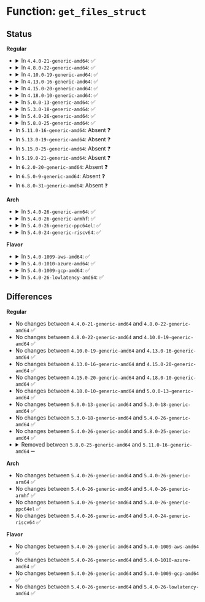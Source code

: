 # Function: <code>get_files_struct</code>

## Status
<b>Regular</b>
<ul>
<li>
<details>
<summary>In <code>4.4.0-21-generic-amd64</code>: ✅</summary>

```c
struct files_struct * get_files_struct(struct task_struct * task)
```

```json
{
  "name": "get_files_struct",
  "collision_type": "Unique Global",
  "inline_type": "No",
  "funcs": [
    {
      "addr": 18446744071581115696,
      "name": "get_files_struct",
      "external": true,
      "loc": "fs/file.c:417",
      "file": "fs/file.c",
      "inline": "seen, unknown",
      "caller_inline": [],
      "caller_func": [
        "fs/proc/fd.c:proc_readfd_common",
        "fs/proc/fd.c:proc_fd_link",
        "fs/proc/fd.c:seq_show",
        "fs/proc/fd.c:tid_fd_revalidate"
      ]
    }
  ],
  "symbols": [
    {
      "addr": 18446744071581115696,
      "name": "get_files_struct",
      "section": ".text",
      "bind": "STB_GLOBAL",
      "size": 64
    }
  ]
}
```
</details>
</li>
<li>
<details>
<summary>In <code>4.8.0-22-generic-amd64</code>: ✅</summary>

```c
struct files_struct * get_files_struct(struct task_struct * task)
```

```json
{
  "name": "get_files_struct",
  "collision_type": "Unique Global",
  "inline_type": "No",
  "funcs": [
    {
      "addr": 18446744071581281408,
      "name": "get_files_struct",
      "external": true,
      "loc": "fs/file.c:418",
      "file": "fs/file.c",
      "inline": "seen, unknown",
      "caller_inline": [],
      "caller_func": [
        "fs/proc/fd.c:proc_readfd_common",
        "fs/proc/fd.c:proc_fd_link",
        "fs/proc/fd.c:tid_fd_revalidate",
        "fs/proc/fd.c:seq_show"
      ]
    }
  ],
  "symbols": [
    {
      "addr": 18446744071581281408,
      "name": "get_files_struct",
      "section": ".text",
      "bind": "STB_GLOBAL",
      "size": 64
    }
  ]
}
```
</details>
</li>
<li>
<details>
<summary>In <code>4.10.0-19-generic-amd64</code>: ✅</summary>

```c
struct files_struct * get_files_struct(struct task_struct * task)
```

```json
{
  "name": "get_files_struct",
  "collision_type": "Unique Global",
  "inline_type": "No",
  "funcs": [
    {
      "addr": 18446744071581359856,
      "name": "get_files_struct",
      "external": true,
      "loc": "fs/file.c:418",
      "file": "fs/file.c",
      "inline": "seen, unknown",
      "caller_inline": [],
      "caller_func": [
        "fs/proc/fd.c:proc_readfd_common",
        "fs/proc/fd.c:proc_fd_link",
        "fs/proc/fd.c:tid_fd_revalidate",
        "fs/proc/fd.c:seq_show"
      ]
    }
  ],
  "symbols": [
    {
      "addr": 18446744071581359856,
      "name": "get_files_struct",
      "section": ".text",
      "bind": "STB_GLOBAL",
      "size": 64
    }
  ]
}
```
</details>
</li>
<li>
<details>
<summary>In <code>4.13.0-16-generic-amd64</code>: ✅</summary>

```c
struct files_struct * get_files_struct(struct task_struct * task)
```

```json
{
  "name": "get_files_struct",
  "collision_type": "Unique Global",
  "inline_type": "No",
  "funcs": [
    {
      "addr": 18446744071581415120,
      "name": "get_files_struct",
      "external": true,
      "loc": "fs/file.c:404",
      "file": "fs/file.c",
      "inline": "seen, unknown",
      "caller_inline": [],
      "caller_func": [
        "kernel/kcmp.c:SyS_kcmp",
        "fs/proc/fd.c:proc_readfd_common",
        "fs/proc/fd.c:proc_fd_link",
        "fs/proc/fd.c:tid_fd_revalidate",
        "fs/proc/fd.c:seq_show"
      ]
    }
  ],
  "symbols": [
    {
      "addr": 18446744071581415120,
      "name": "get_files_struct",
      "section": ".text",
      "bind": "STB_GLOBAL",
      "size": 64
    }
  ]
}
```
</details>
</li>
<li>
<details>
<summary>In <code>4.15.0-20-generic-amd64</code>: ✅</summary>

```c
struct files_struct * get_files_struct(struct task_struct * task)
```

```json
{
  "name": "get_files_struct",
  "collision_type": "Unique Global",
  "inline_type": "No",
  "funcs": [
    {
      "addr": 18446744071581556736,
      "name": "get_files_struct",
      "external": true,
      "loc": "fs/file.c:405",
      "file": "fs/file.c",
      "inline": "seen, unknown",
      "caller_inline": [],
      "caller_func": [
        "kernel/kcmp.c:SyS_kcmp",
        "fs/proc/fd.c:proc_readfd_common",
        "fs/proc/fd.c:proc_fd_link",
        "fs/proc/fd.c:tid_fd_revalidate",
        "fs/proc/fd.c:seq_show"
      ]
    }
  ],
  "symbols": [
    {
      "addr": 18446744071581556736,
      "name": "get_files_struct",
      "section": ".text",
      "bind": "STB_GLOBAL",
      "size": 64
    }
  ]
}
```
</details>
</li>
<li>
<details>
<summary>In <code>4.18.0-10-generic-amd64</code>: ✅</summary>

```c
struct files_struct * get_files_struct(struct task_struct * task)
```

```json
{
  "name": "get_files_struct",
  "collision_type": "Unique Global",
  "inline_type": "No",
  "funcs": [
    {
      "addr": 18446744071581713600,
      "name": "get_files_struct",
      "external": true,
      "loc": "fs/file.c:400",
      "file": "fs/file.c",
      "inline": "seen, unknown",
      "caller_inline": [],
      "caller_func": [
        "kernel/kcmp.c:kcmp_epoll_target",
        "kernel/bpf/syscall.c:bpf_task_fd_query",
        "fs/proc/fd.c:proc_readfd_common",
        "fs/proc/fd.c:proc_readfd_common",
        "fs/proc/fd.c:proc_fd_link",
        "fs/proc/fd.c:tid_fd_mode",
        "fs/proc/fd.c:seq_show"
      ]
    }
  ],
  "symbols": [
    {
      "addr": 18446744071581713600,
      "name": "get_files_struct",
      "section": ".text",
      "bind": "STB_GLOBAL",
      "size": 64
    }
  ]
}
```
</details>
</li>
<li>
<details>
<summary>In <code>5.0.0-13-generic-amd64</code>: ✅</summary>

```c
struct files_struct * get_files_struct(struct task_struct * task)
```

```json
{
  "name": "get_files_struct",
  "collision_type": "Unique Global",
  "inline_type": "No",
  "funcs": [
    {
      "addr": 18446744071581800320,
      "name": "get_files_struct",
      "external": true,
      "loc": "fs/file.c:400",
      "file": "fs/file.c",
      "inline": "seen, unknown",
      "caller_inline": [],
      "caller_func": [
        "kernel/kcmp.c:kcmp_epoll_target",
        "kernel/bpf/syscall.c:__do_sys_bpf",
        "fs/proc/fd.c:proc_readfd_common",
        "fs/proc/fd.c:proc_readfd_common",
        "fs/proc/fd.c:proc_fd_link",
        "fs/proc/fd.c:tid_fd_mode",
        "fs/proc/fd.c:seq_show"
      ]
    }
  ],
  "symbols": [
    {
      "addr": 18446744071581800320,
      "name": "get_files_struct",
      "section": ".text",
      "bind": "STB_GLOBAL",
      "size": 64
    }
  ]
}
```
</details>
</li>
<li>
<details>
<summary>In <code>5.3.0-18-generic-amd64</code>: ✅</summary>

```c
struct files_struct * get_files_struct(struct task_struct * task)
```

```json
{
  "name": "get_files_struct",
  "collision_type": "Unique Global",
  "inline_type": "No",
  "funcs": [
    {
      "addr": 18446744071581919104,
      "name": "get_files_struct",
      "external": true,
      "loc": "fs/file.c:400",
      "file": "fs/file.c",
      "inline": "seen, unknown",
      "caller_inline": [],
      "caller_func": [
        "kernel/kcmp.c:__do_sys_kcmp",
        "kernel/bpf/syscall.c:__do_sys_bpf",
        "fs/proc/fd.c:proc_readfd_common",
        "fs/proc/fd.c:proc_readfd_common",
        "fs/proc/fd.c:proc_fd_link",
        "fs/proc/fd.c:tid_fd_mode",
        "fs/proc/fd.c:seq_show"
      ]
    }
  ],
  "symbols": [
    {
      "addr": 18446744071581919104,
      "name": "get_files_struct",
      "section": ".text",
      "bind": "STB_GLOBAL",
      "size": 64
    }
  ]
}
```
</details>
</li>
<li>
<details>
<summary>In <code>5.4.0-26-generic-amd64</code>: ✅</summary>

```c
struct files_struct * get_files_struct(struct task_struct * task)
```

```json
{
  "name": "get_files_struct",
  "collision_type": "Unique Global",
  "inline_type": "No",
  "funcs": [
    {
      "addr": 18446744071581991488,
      "name": "get_files_struct",
      "external": true,
      "loc": "fs/file.c:400",
      "file": "fs/file.c",
      "inline": "seen, unknown",
      "caller_inline": [],
      "caller_func": [
        "kernel/kcmp.c:__do_sys_kcmp",
        "kernel/bpf/syscall.c:__do_sys_bpf",
        "fs/proc/fd.c:proc_readfd_common",
        "fs/proc/fd.c:proc_readfd_common",
        "fs/proc/fd.c:proc_fd_link",
        "fs/proc/fd.c:tid_fd_mode",
        "fs/proc/fd.c:seq_show"
      ]
    }
  ],
  "symbols": [
    {
      "addr": 18446744071581991488,
      "name": "get_files_struct",
      "section": ".text",
      "bind": "STB_GLOBAL",
      "size": 64
    }
  ]
}
```
</details>
</li>
<li>
<details>
<summary>In <code>5.8.0-25-generic-amd64</code>: ✅</summary>

```c
struct files_struct * get_files_struct(struct task_struct * task)
```

```json
{
  "name": "get_files_struct",
  "collision_type": "Unique Global",
  "inline_type": "No",
  "funcs": [
    {
      "addr": 18446744071582225328,
      "name": "get_files_struct",
      "external": true,
      "loc": "fs/file.c:400",
      "file": "fs/file.c",
      "inline": "seen, unknown",
      "caller_inline": [],
      "caller_func": [
        "kernel/kcmp.c:kcmp_epoll_target",
        "kernel/bpf/syscall.c:bpf_task_fd_query",
        "kernel/bpf/task_iter.c:task_file_seq_get_next",
        "fs/proc/fd.c:proc_readfd_common",
        "fs/proc/fd.c:proc_fd_link",
        "fs/proc/fd.c:tid_fd_mode",
        "fs/proc/fd.c:seq_show"
      ]
    }
  ],
  "symbols": [
    {
      "addr": 18446744071582225328,
      "name": "get_files_struct",
      "section": ".text",
      "bind": "STB_GLOBAL",
      "size": 64
    }
  ]
}
```
</details>
</li>
<li>
In <code>5.11.0-16-generic-amd64</code>: Absent ❓
</li>
<li>
In <code>5.13.0-19-generic-amd64</code>: Absent ❓
</li>
<li>
In <code>5.15.0-25-generic-amd64</code>: Absent ❓
</li>
<li>
In <code>5.19.0-21-generic-amd64</code>: Absent ❓
</li>
<li>
In <code>6.2.0-20-generic-amd64</code>: Absent ❓
</li>
<li>
In <code>6.5.0-9-generic-amd64</code>: Absent ❓
</li>
<li>
In <code>6.8.0-31-generic-amd64</code>: Absent ❓
</li>
</ul>
<b>Arch</b>
<ul>
<li>
<details>
<summary>In <code>5.4.0-26-generic-arm64</code>: ✅</summary>

```c
struct files_struct * get_files_struct(struct task_struct * task)
```

```json
{
  "name": "get_files_struct",
  "collision_type": "Unique Global",
  "inline_type": "No",
  "funcs": [
    {
      "addr": 18446603336493505792,
      "name": "get_files_struct",
      "external": true,
      "loc": "fs/file.c:400",
      "file": "fs/file.c",
      "inline": "seen, unknown",
      "caller_inline": [],
      "caller_func": [
        "kernel/kcmp.c:kcmp_epoll_target",
        "kernel/bpf/syscall.c:__do_sys_bpf",
        "fs/proc/fd.c:proc_readfd_common",
        "fs/proc/fd.c:proc_readfd_common",
        "fs/proc/fd.c:proc_fd_link",
        "fs/proc/fd.c:tid_fd_mode",
        "fs/proc/fd.c:seq_show"
      ]
    }
  ],
  "symbols": [
    {
      "addr": 18446603336493505792,
      "name": "get_files_struct",
      "section": ".text",
      "bind": "STB_GLOBAL",
      "size": 176
    }
  ]
}
```
</details>
</li>
<li>
<details>
<summary>In <code>5.4.0-26-generic-armhf</code>: ✅</summary>

```c
struct files_struct * get_files_struct(struct task_struct * task)
```

```json
{
  "name": "get_files_struct",
  "collision_type": "Unique Global",
  "inline_type": "No",
  "funcs": [
    {
      "addr": 3227062852,
      "name": "get_files_struct",
      "external": true,
      "loc": "fs/file.c:400",
      "file": "fs/file.c",
      "inline": "seen, unknown",
      "caller_inline": [],
      "caller_func": [
        "kernel/kcmp.c:__se_sys_kcmp",
        "kernel/bpf/syscall.c:bpf_task_fd_query",
        "fs/proc/fd.c:proc_readfd_common",
        "fs/proc/fd.c:proc_readfd_common",
        "fs/proc/fd.c:proc_fd_link",
        "fs/proc/fd.c:tid_fd_mode",
        "fs/proc/fd.c:seq_show"
      ]
    }
  ],
  "symbols": [
    {
      "addr": 3227062852,
      "name": "get_files_struct",
      "section": ".text",
      "bind": "STB_GLOBAL",
      "size": 100
    }
  ]
}
```
</details>
</li>
<li>
<details>
<summary>In <code>5.4.0-26-generic-ppc64el</code>: ✅</summary>

```c
struct files_struct * get_files_struct(struct task_struct * task)
```

```json
{
  "name": "get_files_struct",
  "collision_type": "Unique Global",
  "inline_type": "No",
  "funcs": [
    {
      "addr": 13835058055287069168,
      "name": "get_files_struct",
      "external": true,
      "loc": "fs/file.c:400",
      "file": "fs/file.c",
      "inline": "seen, unknown",
      "caller_inline": [],
      "caller_func": [
        "kernel/kcmp.c:__se_sys_kcmp",
        "kernel/bpf/syscall.c:__do_sys_bpf",
        "fs/proc/fd.c:proc_readfd_common",
        "fs/proc/fd.c:proc_readfd_common",
        "fs/proc/fd.c:proc_fd_link",
        "fs/proc/fd.c:tid_fd_mode",
        "fs/proc/fd.c:seq_show"
      ]
    }
  ],
  "symbols": [
    {
      "addr": 13835058055287069168,
      "name": "get_files_struct",
      "section": ".text",
      "bind": "STB_GLOBAL",
      "size": 200
    }
  ]
}
```
</details>
</li>
<li>
<details>
<summary>In <code>5.4.0-24-generic-riscv64</code>: ✅</summary>

```c
struct files_struct * get_files_struct(struct task_struct * task)
```

```json
{
  "name": "get_files_struct",
  "collision_type": "Unique Global",
  "inline_type": "No",
  "funcs": [
    {
      "addr": 18446743936273178330,
      "name": "get_files_struct",
      "external": true,
      "loc": "fs/file.c:400",
      "file": "fs/file.c",
      "inline": "seen, unknown",
      "caller_inline": [],
      "caller_func": [
        "kernel/kcmp.c:__se_sys_kcmp",
        "kernel/bpf/syscall.c:__do_sys_bpf",
        "fs/proc/fd.c:proc_readfd_common",
        "fs/proc/fd.c:proc_readfd_common",
        "fs/proc/fd.c:proc_fd_link",
        "fs/proc/fd.c:tid_fd_mode",
        "fs/proc/fd.c:seq_show"
      ]
    }
  ],
  "symbols": [
    {
      "addr": 18446743936273178330,
      "name": "get_files_struct",
      "section": ".text",
      "bind": "STB_GLOBAL",
      "size": 120
    }
  ]
}
```
</details>
</li>
</ul>
<b>Flavor</b>
<ul>
<li>
<details>
<summary>In <code>5.4.0-1009-aws-amd64</code>: ✅</summary>

```c
struct files_struct * get_files_struct(struct task_struct * task)
```

```json
{
  "name": "get_files_struct",
  "collision_type": "Unique Global",
  "inline_type": "No",
  "funcs": [
    {
      "addr": 18446744071581960224,
      "name": "get_files_struct",
      "external": true,
      "loc": "fs/file.c:400",
      "file": "fs/file.c",
      "inline": "seen, unknown",
      "caller_inline": [],
      "caller_func": [
        "kernel/kcmp.c:__do_sys_kcmp",
        "kernel/bpf/syscall.c:__do_sys_bpf",
        "fs/proc/fd.c:proc_readfd_common",
        "fs/proc/fd.c:proc_readfd_common",
        "fs/proc/fd.c:proc_fd_link",
        "fs/proc/fd.c:tid_fd_mode",
        "fs/proc/fd.c:seq_show"
      ]
    }
  ],
  "symbols": [
    {
      "addr": 18446744071581960224,
      "name": "get_files_struct",
      "section": ".text",
      "bind": "STB_GLOBAL",
      "size": 64
    }
  ]
}
```
</details>
</li>
<li>
<details>
<summary>In <code>5.4.0-1010-azure-amd64</code>: ✅</summary>

```c
struct files_struct * get_files_struct(struct task_struct * task)
```

```json
{
  "name": "get_files_struct",
  "collision_type": "Unique Global",
  "inline_type": "No",
  "funcs": [
    {
      "addr": 18446744071581897792,
      "name": "get_files_struct",
      "external": true,
      "loc": "fs/file.c:400",
      "file": "fs/file.c",
      "inline": "seen, unknown",
      "caller_inline": [],
      "caller_func": [
        "kernel/kcmp.c:__do_sys_kcmp",
        "kernel/bpf/syscall.c:__do_sys_bpf",
        "fs/proc/fd.c:proc_readfd_common",
        "fs/proc/fd.c:proc_readfd_common",
        "fs/proc/fd.c:proc_fd_link",
        "fs/proc/fd.c:tid_fd_mode",
        "fs/proc/fd.c:seq_show"
      ]
    }
  ],
  "symbols": [
    {
      "addr": 18446744071581897792,
      "name": "get_files_struct",
      "section": ".text",
      "bind": "STB_GLOBAL",
      "size": 64
    }
  ]
}
```
</details>
</li>
<li>
<details>
<summary>In <code>5.4.0-1009-gcp-amd64</code>: ✅</summary>

```c
struct files_struct * get_files_struct(struct task_struct * task)
```

```json
{
  "name": "get_files_struct",
  "collision_type": "Unique Global",
  "inline_type": "No",
  "funcs": [
    {
      "addr": 18446744071581951536,
      "name": "get_files_struct",
      "external": true,
      "loc": "fs/file.c:400",
      "file": "fs/file.c",
      "inline": "seen, unknown",
      "caller_inline": [],
      "caller_func": [
        "kernel/kcmp.c:__do_sys_kcmp",
        "kernel/bpf/syscall.c:__do_sys_bpf",
        "fs/proc/fd.c:proc_readfd_common",
        "fs/proc/fd.c:proc_readfd_common",
        "fs/proc/fd.c:proc_fd_link",
        "fs/proc/fd.c:tid_fd_mode",
        "fs/proc/fd.c:seq_show"
      ]
    }
  ],
  "symbols": [
    {
      "addr": 18446744071581951536,
      "name": "get_files_struct",
      "section": ".text",
      "bind": "STB_GLOBAL",
      "size": 64
    }
  ]
}
```
</details>
</li>
<li>
<details>
<summary>In <code>5.4.0-26-lowlatency-amd64</code>: ✅</summary>

```c
struct files_struct * get_files_struct(struct task_struct * task)
```

```json
{
  "name": "get_files_struct",
  "collision_type": "Unique Global",
  "inline_type": "No",
  "funcs": [
    {
      "addr": 18446744071582021712,
      "name": "get_files_struct",
      "external": true,
      "loc": "fs/file.c:400",
      "file": "fs/file.c",
      "inline": "seen, unknown",
      "caller_inline": [],
      "caller_func": [
        "kernel/kcmp.c:__do_sys_kcmp",
        "kernel/bpf/syscall.c:__do_sys_bpf",
        "fs/proc/fd.c:proc_readfd_common",
        "fs/proc/fd.c:proc_readfd_common",
        "fs/proc/fd.c:proc_fd_link",
        "fs/proc/fd.c:tid_fd_mode",
        "fs/proc/fd.c:seq_show"
      ]
    }
  ],
  "symbols": [
    {
      "addr": 18446744071582021712,
      "name": "get_files_struct",
      "section": ".text",
      "bind": "STB_GLOBAL",
      "size": 67
    }
  ]
}
```
</details>
</li>
</ul>

## Differences
<b>Regular</b>
<ul>
<li>
No changes between <code>4.4.0-21-generic-amd64</code> and <code>4.8.0-22-generic-amd64</code> ✅
</li>
<li>
No changes between <code>4.8.0-22-generic-amd64</code> and <code>4.10.0-19-generic-amd64</code> ✅
</li>
<li>
No changes between <code>4.10.0-19-generic-amd64</code> and <code>4.13.0-16-generic-amd64</code> ✅
</li>
<li>
No changes between <code>4.13.0-16-generic-amd64</code> and <code>4.15.0-20-generic-amd64</code> ✅
</li>
<li>
No changes between <code>4.15.0-20-generic-amd64</code> and <code>4.18.0-10-generic-amd64</code> ✅
</li>
<li>
No changes between <code>4.18.0-10-generic-amd64</code> and <code>5.0.0-13-generic-amd64</code> ✅
</li>
<li>
No changes between <code>5.0.0-13-generic-amd64</code> and <code>5.3.0-18-generic-amd64</code> ✅
</li>
<li>
No changes between <code>5.3.0-18-generic-amd64</code> and <code>5.4.0-26-generic-amd64</code> ✅
</li>
<li>
No changes between <code>5.4.0-26-generic-amd64</code> and <code>5.8.0-25-generic-amd64</code> ✅
</li>
<li>
<details>
<summary>Removed between <code>5.8.0-25-generic-amd64</code> and <code>5.11.0-16-generic-amd64</code> ➖</summary>

```c
struct files_struct * get_files_struct(struct task_struct * task)
```
</details>
</li>
</ul>
<b>Arch</b>
<ul>
<li>
No changes between <code>5.4.0-26-generic-amd64</code> and <code>5.4.0-26-generic-arm64</code> ✅
</li>
<li>
No changes between <code>5.4.0-26-generic-amd64</code> and <code>5.4.0-26-generic-armhf</code> ✅
</li>
<li>
No changes between <code>5.4.0-26-generic-amd64</code> and <code>5.4.0-26-generic-ppc64el</code> ✅
</li>
<li>
No changes between <code>5.4.0-26-generic-amd64</code> and <code>5.4.0-24-generic-riscv64</code> ✅
</li>
</ul>
<b>Flavor</b>
<ul>
<li>
No changes between <code>5.4.0-26-generic-amd64</code> and <code>5.4.0-1009-aws-amd64</code> ✅
</li>
<li>
No changes between <code>5.4.0-26-generic-amd64</code> and <code>5.4.0-1010-azure-amd64</code> ✅
</li>
<li>
No changes between <code>5.4.0-26-generic-amd64</code> and <code>5.4.0-1009-gcp-amd64</code> ✅
</li>
<li>
No changes between <code>5.4.0-26-generic-amd64</code> and <code>5.4.0-26-lowlatency-amd64</code> ✅
</li>
</ul>
